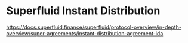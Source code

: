 # Superfluid Instant Distribution

https://docs.superfluid.finance/superfluid/protocol-overview/in-depth-overview/super-agreements/instant-distribution-agreement-ida
